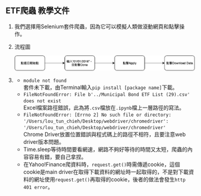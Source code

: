 ## ETF爬蟲 教學文件

1. 我們選擇用Selenium套件爬蟲，因為它可以模擬人類做滾動網頁和點擊操作。
  
  
  
2. 流程圖  
     
     ![image](https://github.com/jeffrey1227/Fintech-Text-Mining-and-Machine-Learning/blob/master/img/workflow.jpg)
    
      
      
  
3. 
   - ```module not found```  
   套件未下載，由Terminal輸入```pip install [package name]```下載。  
   - ```FileNotFoundError: File b'../Municipal Bond ETF List (29).csv' does not exist```  
   Excel檔案路徑錯誤，此為將```.csv```檔放在```.ipynb```檔上一層路徑的寫法。  
   - ```FileNotFoundError: [Errno 2] No such file or directory: '/Users/lou_tun_chieh/Desktop/webdriver/chromedriver': '/Users/lou_tun_chieh/Desktop/webdriver/chromedriver'```  
   Chrome Driver放置位置錯誤與程式碼上的路徑不相符，且要注意web driver版本問題。  
   - Time.sleep等待時間要看網速，網路不夠好等待的時間又太短，爬蟲的內容容易有錯，要自己拿捏。
   - 在Yahoo!Finance爬資料時，```request.get()```時需傳遞cookie，這個cookie是main driver在取得下載資料的網址時一起取得的，不是對下載資料的網址使用```request.get()```再取得的cookie，後者的做法會發生```http 401 error```。

